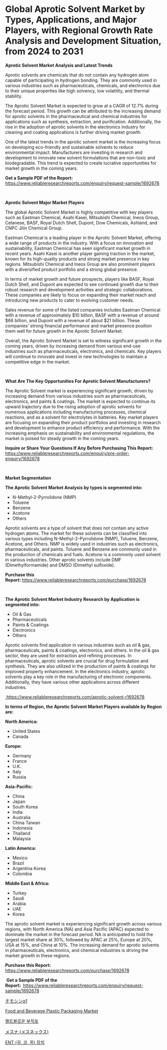 <p><h1>Global Aprotic Solvent Market by Types, Applications, and Major Players, with Regional Growth Rate Analysis and Development Situation, from 2024 to 2031</h1></p><p><strong>Aprotic Solvent Market Analysis and Latest Trends</strong></p>
<p><p>Aprotic solvents are chemicals that do not contain any hydrogen atom capable of participating in hydrogen bonding. They are commonly used in various industries such as pharmaceuticals, chemicals, and electronics due to their unique properties like high solvency, low volatility, and thermal stability.</p><p>The Aprotic Solvent Market is expected to grow at a CAGR of 12.7% during the forecast period. This growth can be attributed to the increasing demand for aprotic solvents in the pharmaceutical and chemical industries for applications such as synthesis, extraction, and purification. Additionally, the rise in the adoption of aprotic solvents in the electronics industry for cleaning and coating applications is further driving market growth.</p><p>One of the latest trends in the aprotic solvent market is the increasing focus on developing eco-friendly and sustainable solvents to reduce environmental impact. Manufacturers are investing in research and development to innovate new solvent formulations that are non-toxic and biodegradable. This trend is expected to create lucrative opportunities for market growth in the coming years.</p></p>
<p><strong>Get a Sample PDF of the Report:&nbsp;</strong> <a href="https://www.reliableresearchreports.com/enquiry/request-sample/1692678">https://www.reliableresearchreports.com/enquiry/request-sample/1692678</a></p>
<p>&nbsp;</p>
<p><strong>Aprotic Solvent Major Market Players</strong></p>
<p><p>The global Aprotic Solvent Market is highly competitive with key players such as Eastman Chemical, Asahi Kasei, Mitsubishi Chemical, Ineos Group, Celanese, BASF, Royal Dutch Shell, Dupont, Dow Chemicals, Ashland, and CNPC Jilin Chemical Group. </p><p>Eastman Chemical is a leading player in the Aprotic Solvent Market, offering a wide range of products in the industry. With a focus on innovation and sustainability, Eastman Chemical has seen significant market growth in recent years. Asahi Kasei is another player gaining traction in the market, known for its high-quality products and strong market presence in key regions. Mitsubishi Chemical and Ineos Group are also prominent players with a diversified product portfolio and a strong global presence.</p><p>In terms of market growth and future prospects, players like BASF, Royal Dutch Shell, and Dupont are expected to see continued growth due to their robust research and development activities and strategic collaborations. These companies are likely to focus on expanding their market reach and introducing new products to cater to evolving customer needs. </p><p>Sales revenue for some of the listed companies includes Eastman Chemical with a revenue of approximately $10 billion, BASF with a revenue of around $66 billion, and Dupont with a revenue of about $21 billion. These companies' strong financial performance and market presence position them well for future growth in the Aprotic Solvent Market.</p><p>Overall, the Aprotic Solvent Market is set to witness significant growth in the coming years, driven by increasing demand from various end-use industries such as pharmaceuticals, electronics, and chemicals. Key players will continue to innovate and invest in new technologies to maintain a competitive edge in the market.</p></p>
<p>&nbsp;</p>
<p><strong>What Are The Key Opportunities For Aprotic Solvent Manufacturers?</strong></p>
<p><p>The Aprotic Solvent market is experiencing significant growth, driven by increasing demand from various industries such as pharmaceuticals, electronics, and paints & coatings. The market is expected to continue its upward trajectory due to the rising adoption of aprotic solvents for numerous applications including manufacturing processes, chemical reactions, and as a solvent for electrolytes in batteries. Key market players are focusing on expanding their product portfolios and investing in research and development to enhance product efficiency and performance. With the increasing emphasis on sustainability and environmental regulations, the market is poised for steady growth in the coming years.</p></p>
<p><strong>Inquire or Share Your Questions If Any Before Purchasing This Report:</strong> <a href="https://www.reliableresearchreports.com/enquiry/pre-order-enquiry/1692678">https://www.reliableresearchreports.com/enquiry/pre-order-enquiry/1692678</a></p>
<p>&nbsp;</p>
<p><strong>Market Segmentation</strong></p>
<p><strong>The Aprotic Solvent Market Analysis by types is segmented into:</strong></p>
<p><ul><li>N-Methyl-2-Pyrrolidone (NMP)</li><li>Toluene</li><li>Benzene</li><li>Acetone</li><li>Others</li></ul></p>
<p><p>Aprotic solvents are a type of solvent that does not contain any active hydrogen atoms. The market for these solvents can be classified into various types including N-Methyl-2-Pyrrolidone (NMP), Toluene, Benzene, Acetone, and Others. NMP is widely used in industries such as electronics, pharmaceuticals, and paints. Toluene and Benzene are commonly used in the production of chemicals and fuels. Acetone is a commonly used solvent in various industries. Other aprotic solvents include DMF (Dimethylformamide) and DMSO (Dimethyl sulfoxide).</p></p>
<p><strong>Purchase this Report:&nbsp;</strong><a href="https://www.reliableresearchreports.com/purchase/1692678">https://www.reliableresearchreports.com/purchase/1692678</a></p>
<p>&nbsp;</p>
<p><strong>The Aprotic Solvent Market Industry Research by Application is segmented into:</strong></p>
<p><ul><li>Oil & Gas</li><li>Pharmaceuticals</li><li>Paints & Coatings</li><li>Electronics</li><li>Others</li></ul></p>
<p><p>Aprotic solvents find application in various industries such as oil & gas, pharmaceuticals, paints & coatings, electronics, and others. In the oil & gas sector, they are used for extraction and refining processes. In pharmaceuticals, aprotic solvents are crucial for drug formulation and synthesis. They are also utilized in the production of paints & coatings for improved property enhancement. In the electronics industry, aprotic solvents play a key role in the manufacturing of electronic components. Additionally, they have various other applications across different industries.</p></p>
<p><a href="https://www.reliableresearchreports.com/aprotic-solvent-r1692678">&nbsp;https://www.reliableresearchreports.com/aprotic-solvent-r1692678</a></p>
<p><strong>In terms of Region, the Aprotic Solvent Market Players available by Region are:</strong></p>
<p>
    <p> <strong> North America: </strong>
        <ul>
            <li>United States</li>
            <li>Canada</li>
        </ul>
        </p> 
    <p> <strong> Europe: </strong>
        <ul>
            <li>Germany</li>
            <li>France</li>
            <li>U.K.</li>
            <li>Italy</li>
            <li>Russia</li>
        </ul>
        </p> 
    <p> <strong> Asia-Pacific: </strong>
        <ul>
            <li>China</li>
            <li>Japan</li>
            <li>South Korea</li>
            <li>India</li>
            <li>Australia</li>
            <li>China Taiwan</li>
            <li>Indonesia</li>
            <li>Thailand</li>
            <li>Malaysia</li>
        </ul>
        </p> 
    <p> <strong> Latin America: </strong>
        <ul>
            <li>Mexico</li>
            <li>Brazil</li>
            <li>Argentina Korea</li>
            <li>Colombia</li>
        </ul>
        </p> 
    <p> <strong> Middle East & Africa: </strong>
        <ul>
            <li>Turkey</li>
            <li>Saudi</li>
            <li>Arabia</li>
            <li>UAE</li>
            <li>Korea</li>
        </ul>
    </p>
    </p>
<p><p>The aprotic solvent market is experiencing significant growth across various regions, with North America (NA) and Asia Pacific (APAC) expected to dominate the market in the forecast period. NA is anticipated to hold the largest market share at 30%, followed by APAC at 25%, Europe at 20%, USA at 15%, and China at 10%. The increasing demand for aprotic solvents in pharmaceuticals, electronics, and chemical industries is driving the market growth in these regions.</p></p>
<p><strong>Purchase this Report: </strong><a href="https://www.reliableresearchreports.com/purchase/1692678">https://www.reliableresearchreports.com/purchase/1692678</a></p>
<p>&nbsp;<strong>Get a Sample PDF of the Report:&nbsp;&nbsp;</strong><a href="https://www.reliableresearchreports.com/enquiry/request-sample/1692678">https://www.reliableresearchreports.com/enquiry/request-sample/1692678</a></p>
<p><strong></strong></p>
<p><p><a href="https://medium.com/@diegomoen2016/%E3%83%81%E3%83%A2%E3%82%B7%E3%83%B3-alpha-1%E7%94%A3%E6%A5%AD%E5%88%86%E6%9E%90%E3%83%AC%E3%83%9D%E3%83%BC%E3%83%88-%E3%82%A2%E3%83%97%E3%83%AA%E3%82%B1%E3%83%BC%E3%82%B7%E3%83%A7%E3%83%B3-%E5%9C%B0%E5%9F%9F-%E7%AB%B6%E4%BA%89%E6%88%A6%E7%95%A5%E3%81%AB%E3%82%88%E3%82%8B%E5%B8%82%E5%A0%B4%E8%A6%8F%E6%A8%A1-%E3%82%B7%E3%82%A7%E3%82%A2-%E3%83%88%E3%83%AC%E3%83%B3%E3%83%89-2024%E5%B9%B4-2031%E5%B9%B4-61fa6167f5af">チモシンα1</a></p><p><a href="https://github.com/mateobossinovero/Market-Research-Report-List-1/blob/main/food-and-beverage-plastic-packaging-market.md">Food and Beverage Plastic Packaging Market</a></p><p><a href="https://medium.com/@duculucescu2022/2024%EB%85%84%EB%B6%80%ED%84%B0-2031%EB%85%84%EA%B9%8C%EC%A7%80%EC%9D%98-%EA%B8%80%EB%A1%9C%EB%B2%8C-%EB%A9%9C%ED%8A%B8%EB%B8%94%EB%A1%9C%EC%9A%B4-%EB%B9%84%EC%A7%A0-%EC%9B%90%EB%8B%A8-%EC%8B%9C%EC%9E%A5-%EA%B8%B0%ED%9A%8C-%EB%B0%8F-%EC%98%88%EC%B8%A1-d6f7be31fe7c">멜트블로운 부직포</a></p><p><a href="https://medium.com/@diegomoen2016/%E3%83%A1%E3%82%B9%E3%83%8A-%E3%83%A1%E3%82%B9%E3%83%8D%E3%83%83%E3%82%AF%E3%82%B9-%E3%81%AE%E5%B8%82%E5%A0%B4%E8%A6%8F%E6%A8%A1-%E3%82%B7%E3%82%A7%E3%82%A2-%E3%83%88%E3%83%AC%E3%83%B3%E3%83%89%E5%88%86%E6%9E%90%E3%83%AC%E3%83%9D%E3%83%BC%E3%83%88-%E6%9C%80%E7%B5%82%E4%BD%BF%E7%94%A8%E7%94%A8%E9%80%94-%E7%97%85%E9%99%A2%E8%96%AC%E5%B1%80-%E5%B0%8F%E5%A3%B2%E8%96%AC%E5%B1%80-%E3%82%AA%E3%83%B3%E3%83%A9%E3%82%A4%E3%83%B3%E8%96%AC%E5%B1%80-%E5%8E%9F%E6%96%99%E5%88%A5-%E3%81%8A%E3%82%88%E3%81%B32031%E5%B9%B4%E3%81%BE%E3%81%A7%E3%81%AE%E4%BA%88%E6%B8%AC-b8557a309731">メスナ (メスネックス)</a></p><p><a href="https://medium.com/@duculucescu2022/%EA%B8%80%EB%A1%9C%EB%B2%8C-ent-%EA%B7%80-%EC%BD%94-%EB%AA%A9-%EC%9E%A5%EB%B9%84-%EC%8B%9C%EC%9E%A5-%EC%A0%9C%ED%92%88-%EC%9C%A0%ED%98%95-%EC%9D%91%EC%9A%A9-%EB%B6%84%EC%95%BC-%EC%A7%80%EC%97%AD-%EB%B0%8F-%EA%B8%B0%EC%97%85%EB%B3%84-%EC%82%B0%EC%97%85-%EC%84%B8%EB%B6%84%ED%99%94-%EC%A0%84%EB%A7%9D-%EC%8B%9C%EC%9E%A5-%ED%8F%89%EA%B0%80-%EA%B2%BD%EC%9F%81-%EC%83%81%ED%99%A9-%ED%8A%B8%EB%A0%8C%EB%93%9C-%EB%B0%8F-%EC%98%88%EC%B8%A1-2024%EB%85%84-2031%EB%85%84-0de30a5ff067">ENT (귀, 코, 목) 장치</a></p></p>